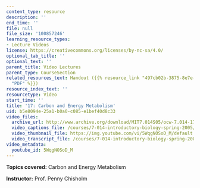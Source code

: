 ```yaml
---
content_type: resource
description: ''
end_time: ''
file: null
file_size: '100857246'
learning_resource_types:
- Lecture Videos
license: https://creativecommons.org/licenses/by-nc-sa/4.0/
optional_tab_title: ''
optional_text: ''
parent_title: Video Lectures
parent_type: CourseSection
related_resources_text: Handout ({{% resource_link "497cb02b-3875-8e7e-e6ef-ebece7d6fc6d"
  "PDF" %}})
resource_index_text: ''
resourcetype: Video
start_time: ''
title: '17: Carbon and Energy Metabolism'
uid: b5e8094e-25a1-b0a0-c085-e1bef40d8c33
video_files:
  archive_url: http://www.archive.org/download/MIT7.014S05/ocw-7.014-17-14mar05-220k.mp4
  video_captions_file: /courses/7-014-introductory-biology-spring-2005/13c0b77260c25a718c4dc4e145b3642a_5WqgNOSoD_M.vtt
  video_thumbnail_file: https://img.youtube.com/vi/5WqgNOSoD_M/default.jpg
  video_transcript_file: /courses/7-014-introductory-biology-spring-2005/94065f559955c9e9b99aab84066c737e_5WqgNOSoD_M.pdf
video_metadata:
  youtube_id: 5WqgNOSoD_M
---
```

**Topics covered:** Carbon and Energy Metabolism  
  
**Instructor:** Prof. Penny Chisholm